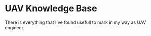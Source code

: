 # UAV Knowledge Base

There is everything that I've found usefull to mark in my way as UAV engineer

